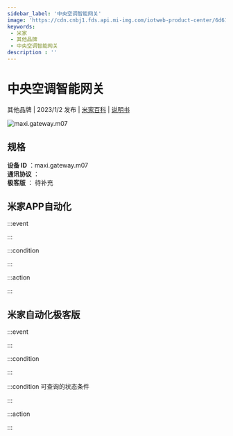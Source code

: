 ```yaml
---
sidebar_label: '中央空调智能网关'
image: 'https://cdn.cnbj1.fds.api.mi-img.com/iotweb-product-center/6d611026e8c3b6b0bf91b4196c9c42b8_1656992037210.png?GalaxyAccessKeyId=AKVGLQWBOVIRQ3XLEW&Expires=9223372036854775807&Signature=+NPQgfb0qaPgb5XBjuE6uAXAAEs='
keywords: 
 - 米家
 - 其他品牌
 - 中央空调智能网关
description : ''
---
```

# 中央空调智能网关

其他品牌 | 2023/1/2 发布 | [米家百科](https://home.mi.com/webapp/content/baike/product/index.html?model=maxi.gateway.m07) | [说明书](https://home.mi.com/views/introduction.html?model=maxi.gateway.m07&region=cn)

![maxi.gateway.m07](https://cdn.cnbj1.fds.api.mi-img.com/iotweb-product-center/6d611026e8c3b6b0bf91b4196c9c42b8_1656992037210.png?GalaxyAccessKeyId=AKVGLQWBOVIRQ3XLEW&Expires=9223372036854775807&Signature=+NPQgfb0qaPgb5XBjuE6uAXAAEs=)

## 规格  
> 
**设备 ID** ：maxi.gateway.m07  
**通讯协议** ：  
**极客版**  ： 待补充 


## 米家APP自动化  

:::event  

:::

:::condition  

:::

:::action   

:::

## 米家自动化极客版  

:::event  

:::

:::condition  

:::

:::condition 可查询的状态条件  

:::

:::action  

:::

        
